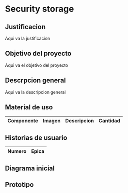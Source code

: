 # Security storage
## Justificacion
Aqui va la justificacion
## Objetivo del proyecto
Aqui va el objetivo del proyecto
## Descrpcion general
Aqui va la descripcion general
## Material de uso
| Componente | Imagen | Descripcion | Cantidad |
|------------|--------|-------------|----------|
## Historias de usuario
| Numero | Epica |
|--------|-------|
## Diagrama inicial

## Prototipo
